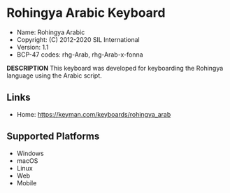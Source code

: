 Rohingya Arabic Keyboard
=====================

* Name:           Rohingya Arabic
* Copyright:      (C) 2012-2020 SIL International
* Version:        1.1
* BCP-47 codes:   rhg-Arab, rhg-Arab-x-fonna


__DESCRIPTION__
This keyboard was developed for keyboarding the Rohingya language using the Arabic script. 

Links
-----
 * Home:     https://keyman.com/keyboards/rohingya_arab

Supported Platforms
-------------------
 * Windows
 * macOS
 * Linux
 * Web
 * Mobile


 